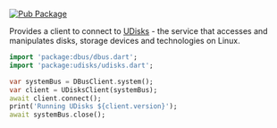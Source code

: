 [![Pub Package](https://img.shields.io/pub/v/udisks.svg)](https://pub.dev/packages/udisks)

Provides a client to connect to
[UDisks](https://github.com/storaged-project/udisks) - the service that accesses and manipulates disks, storage devices and technologies on Linux.

```dart
import 'package:dbus/dbus.dart';
import 'package:udisks/udisks.dart';

var systemBus = DBusClient.system();
var client = UDisksClient(systemBus);
await client.connect();
print('Running UDisks ${client.version}');
await systemBus.close();
```
